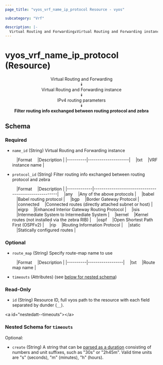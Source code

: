 ```yaml
---
page_title: "vyos_vrf_name_ip_protocol Resource - vyos"

subcategory: "Vrf"

description: |- 
  Virtual Routing and Forwarding⯯Virtual Routing and Forwarding instance⯯IPv4 routing parameters⯯Filter routing info exchanged between routing protocol and zebra
---
```


# vyos_vrf_name_ip_protocol (Resource)
<center>

Virtual Routing and Forwarding  
⯯  
Virtual Routing and Forwarding instance  
⯯  
IPv4 routing parameters  
⯯  
**Filter routing info exchanged between routing protocol and zebra**


</center>

## Schema

### Required

- `name_id` (String) Virtual Routing and Forwarding instance

    &emsp;|Format  &emsp;|Description        |
    |----------|---------------------|
    &emsp;|txt     &emsp;|VRF instance name  |
- `protocol_id` (String) Filter routing info exchanged between routing protocol and zebra

    &emsp;|Format     &emsp;|Description                                          |
    |-------------|-------------------------------------------------------|
    &emsp;|any        &emsp;|Any of the above protocols                           |
    &emsp;|babel      &emsp;|Babel routing protocol                               |
    &emsp;|bgp        &emsp;|Border Gateway Protocol                              |
    &emsp;|connected  &emsp;|Connected routes (directly attached subnet or host)  |
    &emsp;|eigrp      &emsp;|Enhanced Interior Gateway Routing Protocol           |
    &emsp;|isis       &emsp;|Intermediate System to Intermediate System           |
    &emsp;|kernel     &emsp;|Kernel routes (not installed via the zebra RIB)      |
    &emsp;|ospf       &emsp;|Open Shortest Path First (OSPFv2)                    |
    &emsp;|rip        &emsp;|Routing Information Protocol                         |
    &emsp;|static     &emsp;|Statically configured routes                         |

### Optional

- `route_map` (String) Specify route-map name to use

    &emsp;|Format  &emsp;|Description     |
    |----------|------------------|
    &emsp;|txt     &emsp;|Route map name  |
- `timeouts` (Attributes) (see [below for nested schema](#nestedatt--timeouts))

### Read-Only

- `id` (String) Resource ID, full vyos path to the resource with each field separated by dunder (`__`).

&lt;a id=&#34;nestedatt--timeouts&#34;&gt;&lt;/a&gt;
### Nested Schema for `timeouts`

Optional:

- `create` (String) A string that can be [parsed as a duration](https://pkg.go.dev/time#ParseDuration) consisting of numbers and unit suffixes, such as &#34;30s&#34; or &#34;2h45m&#34;. Valid time units are &#34;s&#34; (seconds), &#34;m&#34; (minutes), &#34;h&#34; (hours).  
